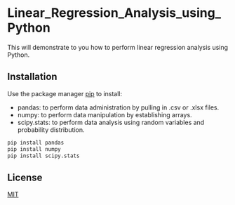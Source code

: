 # Linear_Regression_Analysis_using_Python

This will demonstrate to you how to perform linear regression analysis using Python.

## Installation

Use the package manager [pip](https://pip.pypa.io/en/stable/) to install:

- pandas: to perform data administration by pulling in .csv or .xlsx files.
- numpy: to perform data manipulation by establishing arrays.
- scipy.stats: to perform data analysis using random variables and probability distribution.

```bash
pip install pandas
pip install numpy
pip install scipy.stats
```

## License

[MIT](https://choosealicense.com/licenses/mit/)